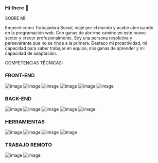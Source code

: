 ### Hi there 👋

SOBRE MÍ: 

Empecé como Trabajadora Social, viajé por el mundo y acabé aterrizando en la programación web. Con ganas de abrirme camino en este nuevo sector y crecer profesionalmente. Soy una persona resolutiva y perseverante que no se rinde a la primera. 
Destaco mi proactividad, mi capacidad para saber trabajar en equipo, mis ganas de aprender y mi capacidad de adaptación.

COMPETENCIAS TÉCNICAS:

### FRONT-END

![image](https://user-images.githubusercontent.com/115733488/233001621-a043f89e-205a-44ce-8c7e-fe268d2c00a7.png) ![image](https://user-images.githubusercontent.com/115733488/233001666-97ea5d9c-80cc-4d20-a149-112c1ea2ef61.png) ![image](https://user-images.githubusercontent.com/115733488/233001714-07d1f74f-043c-4018-a108-1701942c7a03.png) ![image](https://user-images.githubusercontent.com/115733488/233002106-2fb194a0-39dc-4af5-b351-664508248876.png)
 ![image](https://user-images.githubusercontent.com/115733488/233001748-7196491e-9831-4e09-ac53-eb220f16e97a.png) ![image](https://user-images.githubusercontent.com/115733488/233001811-99623674-9304-4e74-b543-22df2422249d.png)


### BACK-END

![image](https://user-images.githubusercontent.com/115733488/233002839-9970f23c-e01a-4f1f-89af-9955bbb863a9.png) ![image](https://user-images.githubusercontent.com/115733488/233002895-991cf431-ceca-41f9-afa3-bd7fb927ca8e.png) ![image](https://user-images.githubusercontent.com/115733488/233002915-512eacd7-2f66-4e07-91d0-6afb4e005cef.png) ![image](https://user-images.githubusercontent.com/115733488/233002964-40e22d88-3bed-402c-9003-7fce2f0f1197.png) ![image](https://user-images.githubusercontent.com/115733488/233048878-53be5caf-e895-4348-bbb1-92b0011ac43e.png)



### HERRAMIENTAS

![image](https://user-images.githubusercontent.com/115733488/233003206-cdbc3be1-f230-4ced-b868-a371bef27e67.png) ![image](https://user-images.githubusercontent.com/115733488/233003231-11bfd4c5-6615-40db-85c8-e8015a6878cf.png) ![image](https://user-images.githubusercontent.com/115733488/233003251-2fd8d891-7a42-473b-b3e2-d69fac3f6657.png) ![image](https://user-images.githubusercontent.com/115733488/233003295-7ebd744d-cd56-4c27-a436-3eb8dfa065de.png)


### TRABAJO REMOTO

![image](https://user-images.githubusercontent.com/115733488/233003445-d7e75166-0d6e-41bc-af8e-2f9aa60d2876.png) ![image](https://user-images.githubusercontent.com/115733488/233003502-11a54d9c-ac3b-4926-9248-176c03008e71.png)









<!--
**raquelgonzalezcalvo/raquelgonzalezcalvo** is a ✨ _special_ ✨ repository because its `README.md` (this file) appears on your GitHub profile.

Here are some ideas to get you started:

- 🔭 I’m currently working on ...
- 🌱 I’m currently learning ...
- 👯 I’m looking to collaborate on ...
- 🤔 I’m looking for help with ...
- 💬 Ask me about ...
- 📫 How to reach me: ...
- 😄 Pronouns: ...
- ⚡ Fun fact: ...
-->
